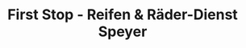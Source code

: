 ---
title: "First Stop - Reifen & Räder-Dienst Speyer"
url: /speyer/first-stop-reifen-und-raeder-dienst-speyer/
shop: Autowerkstatt
---